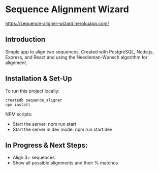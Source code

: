 # Sequence Alignment Wizard

https://sequence-aligner-wizard.herokuapp.com/

## Introduction
Simple app to align two sequences. Created with PostgreSQL, Node.js, Express, and React and using the Needleman-Wunsch algorithm for alignment.

## Installation & Set-Up
To run this project locally:
```
createdb sequence_aligner
npm install

```

NPM scripts:
- Start the server: npm run start
- Start the server in dev mode: npm run start:dev

## In Progress & Next Steps:
- Align 3+ sequences
- Show all possible alignments and their % matches
